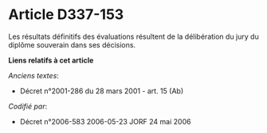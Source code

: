 # Article D337-153

Les résultats définitifs des évaluations résultent de la délibération du jury du diplôme souverain dans ses décisions.

**Liens relatifs à cet article**

_Anciens textes_:

  - Décret n°2001-286 du 28 mars 2001 - art. 15 (Ab)

_Codifié par_:

  - Décret n°2006-583 2006-05-23 JORF 24 mai 2006
